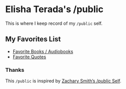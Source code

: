 # Elisha Terada's /public

This is where I keep record of my `/public` self. 

## My Favorites List

+ [Favorite Books / Audiobooks](BOOKS.md)
+ [Favorite Quotes](QUOTES.md)

### Thanks
 
 This `/public` is inspired by [Zachary Smith’s /public Self](https://github.com/zachsmith/public).
